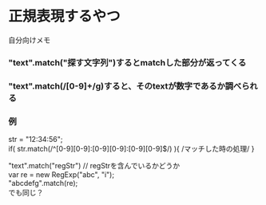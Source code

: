 # 正規表現するやつ
自分向けメモ  

### "text".match("探す文字列")するとmatchした部分が返ってくる  

### "text".match(/[0-9]+/g)すると、そのtextが数字であるか調べられる

### 例
str = "12:34:56";  
if( str.match(/^[0-9][0-9]:[0-9][0-9]:[0-9][0-9]$/) ){ /マッチした時の処理/ }  
  
"text".match("regStr") // regStrを含んでいるかどうか  
var re = new RegExp("abc", "i");  
"abcdefg".match(re);  
でも同じ？